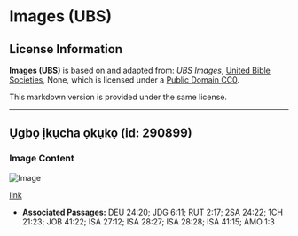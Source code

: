 # Images (UBS)

## License Information

**Images (UBS)** is based on and adapted from: _UBS Images_, [United Bible Societies](https://unitedbiblesocieties.org/), None, which is licensed under a [Public Domain CC0](https://creativecommons.org/public-domain/cc0/).

This markdown version is provided under the same license.



--------------------------------

## Ụgbọ ịkụcha ọkụkọ (id: 290899)

### Image Content

![Image](https://cdn.aquifer.bible/aquifer-content/resources/Media/WEB-0324_threshing_board.jpg)

[link](https://cdn.aquifer.bible/aquifer-content/resources/Media/WEB-0324_threshing_board.jpg)

* **Associated Passages:** DEU 24:20; JDG 6:11; RUT 2:17; 2SA 24:22; 1CH 21:23; JOB 41:22; ISA 27:12; ISA 28:27; ISA 28:28; ISA 41:15; AMO 1:3

